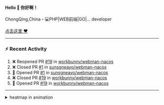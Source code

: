 
<!--
<img align="right" width="320" src="https://github-readme-stats.vercel.app/api?username=sunsgneayo&show_icons=true&text_color=24292e&bg_color=f7f4ed&hide_title=false" />
-->

#### Hello 👋 你好啊！

ChongQing,China・💻PHP|WEB前端|GO|... developer 


[点击这里 :heart:](https://github.com/sunsgneayo)


---

### :zap: Recent Activity
<!--START_SECTION:activity-->
1. ❌ Reopened PR [#19](https://github.com/workbunny/webman-nacos/pull/19) in [workbunny/webman-nacos](https://github.com/workbunny/webman-nacos)
2. ❌ Closed PR [#1](https://github.com/sunsgneayo/webman-nacos/pull/1) in [sunsgneayo/webman-nacos](https://github.com/sunsgneayo/webman-nacos)
3. 💪 Opened PR [#1](https://github.com/sunsgneayo/webman-nacos/pull/1) in [sunsgneayo/webman-nacos](https://github.com/sunsgneayo/webman-nacos)
4. ❌ Closed PR [#19](https://github.com/workbunny/webman-nacos/pull/19) in [workbunny/webman-nacos](https://github.com/workbunny/webman-nacos)
5. 💪 Opened PR [#19](https://github.com/workbunny/webman-nacos/pull/19) in [workbunny/webman-nacos](https://github.com/workbunny/webman-nacos)
<!--END_SECTION:activity-->

---



<details>
<summary> heatmap in animation</summary>

[![github contribution grid snake animation](https://raw.githubusercontent.com/sunsgneayo/sunsgneayo/input/github-contribution-grid-snake.svg)](https://github.com/sunsgneayo)

</details>


<!--
 <details>

  <summary>contributions in 3D</summary>

 ![](https://raw.githubusercontent.com/sunsgneayo/sunsgneayo/profile-3d-contrib/profile-green.svg#gh-light-mode-only)
  ![](https://raw.githubusercontent.com/sunsgneayo/sunsgneayo/profile-3d-contrib/profile-night-green.svg#gh-dark-mode-only)

 </details>
 </p>
-->

